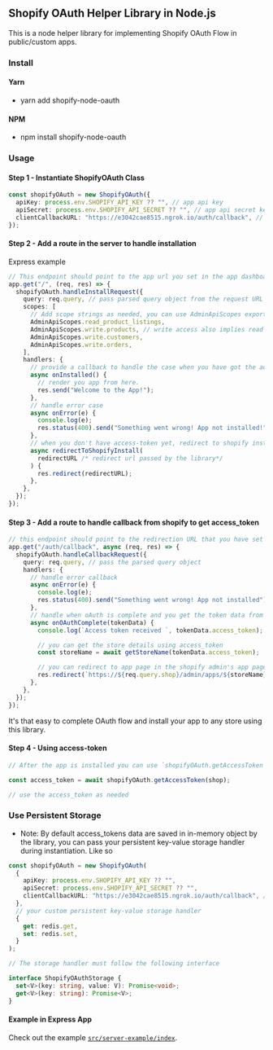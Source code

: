## Shopify OAuth Helper Library in Node.js

This is a node helper library for implementing Shopify OAuth Flow in public/custom apps.

### Install

#### Yarn

- yarn add shopify-node-oauth

#### NPM

- npm install shopify-node-oauth

### Usage

#### Step 1 - Instantiate ShopifyOAuth Class

```ts
const shopifyOAuth = new ShopifyOAuth({
  apiKey: process.env.SHOPIFY_API_KEY ?? "", // app api key
  apiSecret: process.env.SHOPIFY_API_SECRET ?? "", // app api secret key
  clientCallbackURL: "https://e3042cae8515.ngrok.io/auth/callback", // redirect uri that you have added in the dashboard
});
```

#### Step 2 - Add a route in the server to handle installation

Express example

```ts
// This endpoint should point to the app url you set in the app dashboard
app.get("/", (req, res) => {
  shopifyOAuth.handleInstallRequest({
    query: req.query, // pass parsed query object from the request URL
    scopes: [
      // Add scope strings as needed, you can use AdminApiScopes exported from this library like so
      AdminApiScopes.read_product_listings,
      AdminApiScopes.write.products, // write access also implies read access
      AdminApiScopes.write.customers,
      AdminApiScopes.write.orders,
    ],
    handlers: {
      // provide a callback to handle the case when you have got the access-token
      async onInstalled() {
        // render you app from here.
        res.send("Welcome to the App!");
      },
      // handle error case
      async onError(e) {
        console.log(e);
        res.status(400).send("Something went wrong! App not installed!");
      },
      // when you don't have access-token yet, redirect to shopify install page
      async redirectToShopifyInstall(
        redirectURL /* redirect url passed by the library*/
      ) {
        res.redirect(redirectURL);
      },
    },
  });
});
```

#### Step 3 - Add a route to handle callback from shopify to get access_token

```ts
// this endpoint should point to the redirection URL that you have set in the app dashboard
app.get("/auth/callback", async (req, res) => {
  shopifyOAuth.handleCallbackRequest({
    query: req.query, // pass the parsed query object
    handlers: {
      // handle error callback
      async onError(e) {
        console.log(e);
        res.status(400).send("Something went wrong! App not installed");
      },
      // handle when oAuth is complete and you get the token data from shopify
      async onOAuthComplete(tokenData) {
        console.log(`Access token received `, tokenData.access_token);

        // you can get the store details using access_token
        const storeName = await getStoreName(tokenData.access_token);

        // you can redirect to app page in the shopify admin's app page
        res.redirect(`https://${req.query.shop}/admin/apps/${storeName}`);
      },
    },
  });
});
```

It's that easy to complete OAuth flow and install your app to any store using this library.

#### Step 4 - Using access-token

```ts
// After the app is installed you can use `shopifyOAuth.getAccessToken` function to get the access_token

const access_token = await shopifyOAuth.getAccessToken(shop);

// use the access_token as needed
```

### Use Persistent Storage

- Note: By default access_tokens data are saved in in-memory object by the library, you can pass your persistent key-value storage handler during instantiation. Like so

```ts
const shopifyOAuth = new ShopifyOAuth(
  {
    apiKey: process.env.SHOPIFY_API_KEY ?? "",
    apiSecret: process.env.SHOPIFY_API_SECRET ?? "",
    clientCallbackURL: "https://e3042cae8515.ngrok.io/auth/callback", // make sure to change this
  },
  // your custom persistent key-value storage handler
  {
    get: redis.get,
    set: redis.set,
  }
);

// The storage handler must follow the following interface

interface ShopifyOAuthStorage {
  set<V>(key: string, value: V): Promise<void>;
  get<V>(key: string): Promise<V>;
}
```

#### Example in Express App

Check out the example [`src/server-example/index`](src/server-example/index.ts).
